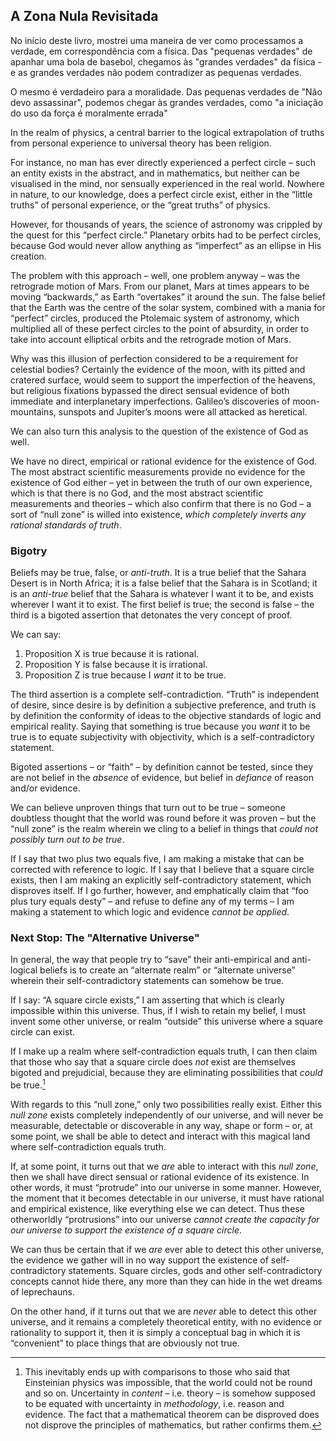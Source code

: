 ## A Zona Nula Revisitada

No início deste livro, mostrei uma maneira de ver como processamos a verdade, em correspondência com a física. Das "pequenas verdades" de apanhar uma bola de basebol, chegamos às "grandes verdades" da física - e as grandes verdades não podem contradizer as pequenas verdades.

O mesmo é verdadeiro para a moralidade. Das pequenas verdades de "Não devo assassinar", podemos chegar às grandes verdades, como "a iniciação do uso da força é moralmente errada"

In the realm of physics, a central barrier to the logical extrapolation of truths from personal experience to universal theory has been religion.

For instance, no man has ever directly experienced a perfect circle – such an entity exists in the abstract, and in mathematics, but neither can be visualised in the mind, nor sensually experienced in the real world. Nowhere in nature, to our knowledge, does a perfect circle exist, either in the “little truths” of personal experience, or the “great truths” of physics.

However, for thousands of years, the science of astronomy was crippled by the quest for this “perfect circle.” Planetary orbits had to be perfect circles, because God would never allow anything as “imperfect” as an ellipse in His creation.

The problem with this approach – well, one problem anyway – was the retrograde motion of Mars. From our planet, Mars at times appears to be moving “backwards,” as Earth “overtakes” it around the sun. The false belief that the Earth was the centre of the solar system, combined with a mania for “perfect” circles, produced the Ptolemaic system of astronomy, which multiplied all of these perfect circles to the point of absurdity, in order to take into account elliptical orbits and the retrograde motion of Mars.

Why was this illusion of perfection considered to be a requirement for celestial bodies? Certainly the evidence of the moon, with its pitted and cratered surface, would seem to support the imperfection of the heavens, but religious fixations bypassed the direct sensual evidence of both immediate and interplanetary imperfections. Galileo’s discoveries of moon-mountains, sunspots and Jupiter’s moons were all attacked as heretical.

We can also turn this analysis to the question of the existence of God as well.

We have no direct, empirical or rational evidence for the existence of God. The most abstract scientific measurements provide no evidence for the existence of God either – yet in between the truth of our own experience, which is that there is no God, and the most abstract scientific measurements and theories – which also confirm that there is no God – a sort of “null zone” is willed into existence, *which completely inverts any rational standards of truth*.

### Bigotry

Beliefs may be true, false, or *anti-truth*. It is a true belief that the Sahara Desert is in North Africa; it is a false belief that the Sahara is in Scotland; it is an *anti-true* belief that the Sahara is whatever I want it to be, and exists wherever I want it to exist. The first belief is true; the second is false – the third is a bigoted assertion that detonates the very concept of proof.

We can say:

1. Proposition X is true because it is rational.
2. Proposition Y is false because it is irrational.
3. Proposition Z is true because I *want* it to be true.

The third assertion is a complete self-contradiction. “Truth” is independent of desire, since desire is by definition a subjective preference, and truth is by definition the conformity of ideas to the objective standards of logic and empirical reality. Saying that something is true because you *want* it to be true is to equate subjectivity with objectivity, which is a self-contradictory statement.

Bigoted assertions – or “faith” – by definition cannot be tested, since they are not belief in the *absence* of evidence, but belief in *defiance* of reason and/or evidence.

We can believe unproven things that turn out to be true – someone doubtless thought that the world was round before it was proven – but the “null zone” is the realm wherein we cling to a belief in things that *could not possibly turn out to be true*.

If I say that two plus two equals five, I am making a mistake that can be corrected with reference to logic. If I say that I believe that a square circle exists, then I am making an explicitly self-contradictory statement, which disproves itself. If I go further, however, and emphatically claim that “foo plus tury equals desty” – and refuse to define any of my terms – I am making a statement to which logic and evidence *cannot be applied*.

### Next Stop: The "Alternative Universe"

In general, the way that people try to “save” their anti-empirical and anti-logical beliefs is to create an “alternate realm” or “alternate universe” wherein their self-contradictory statements can somehow be true.

If I say: “A square circle exists,” I am asserting that which is clearly impossible within this universe. Thus, if I wish to retain my belief, I must invent some other universe, or realm “outside” this universe where a square circle can exist.

If I make up a realm where self-contradiction equals truth, I can then claim that those who say that a square circle does *not* exist are themselves bigoted and prejudicial, because they are eliminating possibilities that *could* be true.[^1]

With regards to this “null zone,” only two possibilities really exist. Either this *null zone* exists completely independently of our universe, and will never be measurable, detectable or discoverable in any way, shape or form – or, at some point, we shall be able to detect and interact with this magical land where self-contradiction equals truth.

If, at some point, it turns out that we *are* able to interact with this *null zone*, then we shall have direct sensual or rational evidence of its existence. In other words, it must “protrude” into our universe in some manner. However, the moment that it becomes detectable in our universe, it must have rational and empirical existence, like everything else we can detect. Thus these otherworldly “protrusions” into our universe *cannot create the capacity for our universe to support the existence of a square circle*.

We can thus be certain that if we *are* ever able to detect this other universe, the evidence we gather will in no way support the existence of self-contradictory statements. Square circles, gods and other self-contradictory concepts cannot hide there, any more than they can hide in the wet dreams of leprechauns.

On the other hand, if it turns out that we are *never* able to detect this other universe, and it remains a completely theoretical entity, with no evidence or rationality to support it, then it is simply a conceptual bag in which it is “convenient” to place things that are obviously not true.

[^1]: This inevitably ends up with comparisons to those who said that Einsteinian physics was impossible, that the world could not be round and so on. Uncertainty in *content* – i.e. theory – is somehow supposed to be equated with uncertainty in *methodology*, i.e. reason and evidence. The fact that a mathematical theorem can be disproved does not disprove the principles of mathematics, but rather confirms them.